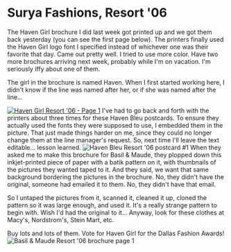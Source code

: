 # Surya Fashions, Resort '06

The Haven Girl brochure I did last week got printed up and we got them back yesterday (you can see the first page below). The printers finally used the Haven Girl logo font I specified instead of whichever one was their favorite that day. Came out pretty well. I tried to use more color. Have two more brochures arriving next week, probably while I'm on vacation. I'm seriously iffy about one of them.

The girl in the brochure is named Haven. When I first started working here, I didn't know if the line was named after her, or if she was named after the line...




[![Haven Girl Resort '06 - Page 1](http://westkarana.com/wp-content/uploads/2006/07/HGR06.jpg)](http://westkarana.com/?attachment_id=206 "Haven Girl Resort '06 - Page 1")
I've had to go back and forth with the printers about three times for these Haven Bleu postcards. To ensure they actually used the fonts they were supposed to use, I embedded them in the picture. That just made things harder on me, since they could no longer change them at the line manager's request. So, next time I'll leave the text editable... lesson learned.
![Haven Bleu Resort '06 postcard #1](http://westkarana.com/wp-content/uploads/2006/07/HBR06.jpg)
When they asked me to make this brochure for Basil & Maude, they plopped down this inkjet-printed piece of paper with a batik pattern on it, with thumbnails of the pictures they wanted taped to it. And they said, we want that same background bordering the pictures in the brochure. No, they didn't have the original, someone had emailed it to them. No, they didn't have that email.

So I untaped the pictures from it, scanned it, cleaned it up, cloned the pattern so it was large enough, and used it. It's a really strange pattern to begin with. Wish I'd had the original to it... Anyway, look for these clothes at Macy's, Nordstrom's, Stein Mart, etc.

Buy lots and lots of them. Vote for Haven Girl for the Dallas Fashion Awards!
![Basil & Maude Resort '06 brochure page 1](http://westkarana.com/wp-content/uploads/2006/07/BMR06.jpg)
